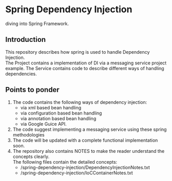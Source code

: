 # Spring Dependency Injection
  diving into Spring Framework.

## Introduction
This repository describes how spring is used to handle Dependency Injection.\
The Project contains a implementation of DI via a messaging service project example.
The Service contains code to describe different ways of handling dependencies.

## Points to ponder
1. The code contains the following ways of dependency injection:
    * via xml based bean handling
    * via configuration based bean handling
    * via annotation based bean handling
    * via Google Guice API.
2. The code suggest implementing a messaging service using these spring methodologies
3. The code will be updated with a complete functional implementation soon.
4. The repository also contains NOTES to make the reader understand the concepts clearly.\
  The following files contain the detailed concepts:
    * /spring-dependency-injection/DependencyInjectionNotes.txt
    * /spring-dependency-injection/IoCContainerNotes.txt
